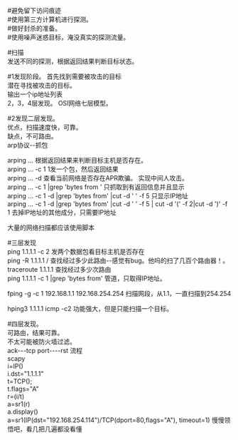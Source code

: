 #避免留下访问痕迹  
#使用第三方计算机进行探测。  
#做好封杀的准备。  
#使用噪声迷惑目标，淹没真实的探测流量。  

#扫描  
发送不同的探测，根据返回结果判断目标状态。  

#1发现阶段。		首先找到需要被攻击的目标  
	潜在寻找被攻击的目标。  
	输出一个ip地址列表  
	2，3，4层发现。		OSI网络七层模型。  
	
#2发现二层发现。		  
	优点，扫描速度快，可靠。  
	缺点，不可路由。  
	arp协议--抓包  

arping ...	根据返回结果来判断目标主机是否存在。  
arping ... -c 1	1发一个包，然后返回结果  
arping ... -d 	查看当前网络是否存在APR欺骗。 实现中间人攻击。  
arping ... -c 1 |grep 'bytes from ' 	只抓取到有返回信息并且显示  
arping ... -c 1 -d |grep 'bytes from' |cut -d ' ' -f 5 只显示IP地址  
arping ... -c 1 -d |grep 'bytes from' |cut -d ' ' -f 5 | cut -d '(' -f 2|cut -d ')' -f 1  去掉IP地址的其他成分，只需要IP地址  



大量的网络扫描都应该使用脚本  

#三层发现  
ping 1.1.1.1 -c 2		发两个数据包看目标主机是否存在  
ping -R 1.1.1.1 / 		查找经过多少此路由--感觉有bug。他吗的扫了几百个路由器！。  
traceroute 1.1.1.1		查找经过多少次路由  
ping 1.1.1.1 -c 1 |grep 'bytes from'  	管道，只取得IP地址。    


fping -g -c 1 192.168.1.1 192.168.254.254		扫描网段，从1.1，一直扫描到254.254  

hping3 1.1.1.1 icmp -c2		功能强大，但是只能扫描一个目标。  

#四层发现。  
可路由，结果可靠。  
不太可能被防火墙过滤。  
ack---tcp		port----rst	流程  
scapy  
i=IP()  
i.dst="1.1.1.1"  
t=TCP();  
t.flags="A"  
r=(i/t)  
a=sr1(r)  
a.display()  
 a=sr1(IP(dst="192.168.254.114")/TCP(dport=80,flags="A"), timeout=1)		慢慢领悟吧，看几把几遍都没看懂  